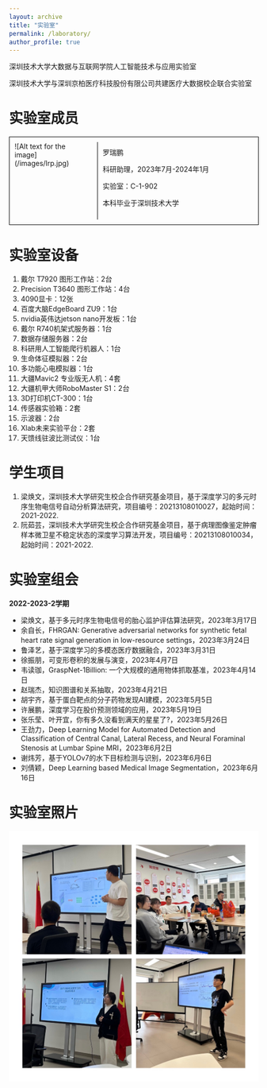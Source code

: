 ```yaml
---
layout: archive
title: "实验室"
permalink: /laboratory/
author_profile: true
---
```

深圳技术大学大数据与互联网学院人工智能技术与应用实验室

深圳技术大学与深圳京柏医疗科技股份有限公司共建医疗大数据校企联合实验室

实验室成员
====

<div style="display: flex; border: 1px solid black; padding: 10px;">

<!-- 左边的图片部分 -->
<div style="flex: 1; margin-right: 20px;">
    ![Alt text for the image](/images/lrp.jpg)
</div>

<!-- 右边的文字描述部分 -->
<div style="flex: 2; padding: 10px; border-left: 1px solid black;">
罗瑞鹏
  
科研助理，2023年7月-2024年1月

实验室：C-1-902

本科毕业于深圳技术大学
</div>

</div>

实验室设备
====
1. 戴尔 T7920 图形工作站：2台
2. Precision T3640 图形工作站：4台
3. 4090显卡：12张
4. 百度大脑EdgeBoard ZU9：1台
5. nvidia英伟达jetson nano开发板：1台
6. 戴尔 R740机架式服务器：1台
7. 数据存储服务器：2台
8. 科研用人工智能爬行机器人：1台
9. 生命体征模拟器：2台
10. 多功能心电模拟器：1台
11. 大疆Mavic2 专业版无人机：4套
12. 大疆机甲大师RoboMaster S1：2台
13. 3D打印机CT-300：1台
14. 传感器实验箱：2套
15. 示波器：2台
16. Xlab未来实验平台：2套
17. 天馈线驻波比测试仪：1台


学生项目
====
1. 梁焕文，深圳技术大学研究生校企合作研究基金项目，基于深度学习的多元时序生物电信号自动分析算法研究，项目编号：20213108010027，起始时间：2021-2022.
2. 阮茹芸，深圳技术大学研究生校企合作研究基金项目，基于病理图像鉴定肿瘤样本微卫星不稳定状态的深度学习算法开发，项目编号：20213108010034，起始时间：2021-2022.

实验室组会
====
**2022-2023-2学期**
- 梁焕文，基于多元时序生物电信号的胎心监护评估算法研究，2023年3月17日
- 余自长，FHRGAN: Generative adversarial networks for synthetic fetal heart rate signal generation in low-resource settings，2023年3月24日
- 鲁泽艺，基于深度学习的多模态医疗数据融合，2023年3月31日
- 徐振朋，可变形卷积的发展与演变，2023年4月7日
- 韦读珈，GraspNet-1Billion: 一个大规模的通用物体抓取基准，2023年4月14日
- 赵瑞杰，知识图谱和关系抽取，2023年4月21日
- 胡宇齐，基于蛋白靶点的分子药物发现AI建模，2023年5月5日
- 许展鹏，深度学习在股价预测领域的应用，2023年5月19日
- 张乐莹、叶开宜，你有多久没看到满天的星星了?，2023年5月26日
- 王劲力，Deep Learning Model for Automated Detection and Classification of Central Canal, Lateral Recess, and Neural Foraminal Stenosis at Lumbar Spine MRI，2023年6月2日
- 谢炜芳，基于YOLOv7的水下目标检测与识别，2023年6月6日
- 刘倩颖，Deep Learning based Medical Image Segmentation，2023年6月16日

实验室照片
====
![实验室](/images/sys.jpg)
